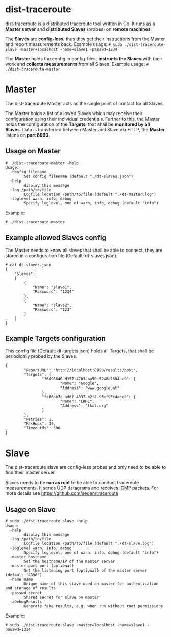 # dist-traceroute
dist-traceroute is a distributed traceroute tool written in Go. It runs as a **Master server** and **distributed Slaves** (probes) on **remote machines**.

The **Slaves** are **config-less**, thus they get their instructions from the Master and report measurements back.
Example usage: `# sudo ./dist-traceroute-slave -master=localhost -name=slave1 -passwd=1234`

The **Master** holds the config in config-files, **instructs the Slaves** with their work and **collects measurements** from all Slaves.
Example usage: `# ./dist-traceroute-master`

# Master
The dist-traceroute Master acts as the single point of contact for all Slaves. 

The Master holds a list of allowed Slaves which may receive their configuration using their individual credentials.
Further to this, the Master holds the configuration of the **Targets**, that shall be **monitored by all Slaves**.
Data is transferred between Master and Slave via HTTP, the **Master** listens on **port 8990**.

## Usage on Master
```
# ./dist-traceroute-master -help
Usage:
  -config filename
    	Set config filename (default "./dt-slaves.json")
  -help
    	display this message
  -log /path/to/file
    	Logfile location /path/to/file (default "./dt-master.log")
  -loglevel warn, info, debug
    	Specify loglevel, one of warn, info, debug (default "info")
```

Example:
```
# ./dist-traceroute-master
```

## Example allowed Slaves config
The Master needs to know all slaves that shall be able to connect, they are stored in a configuration file (Default: dt-slaves.json). 
```
# cat dt-slaves.json
{
	"Slaves": 
	[
		{
			"Name": "slave1",
			"Password": "1234"
		},
		{
			"Name": "slave2",
			"Password": "123"
		}
	]
}
```
## Example Targets configuration
This config file (Default: dt-targets.json) holds all Targets, that shall be periodically probed by the Slaves.
```
{
        "ReportURL": "http://localhost:8990/results/post",
        "Targets": {
                "76d96640-d357-47b3-ba50-5248a7604bc9": {
                        "Name": "Google",
                        "Address": "www.google.at"
                },
                "fc06ab7c-ad6f-4837-b2f8-96ef95c4acee": {
                        "Name": "LKML",
                        "Address": "lkml.org"
                }
        },
        "Retries": 1,
        "MaxHops": 30,
        "TimeoutMs": 500
}
```

# Slave
The dist-traceroute slave are config-less probes and only need to be able to find their master server.

Slaves needs to be **run as root** to be able to conduct traceroute measurements.
It sends UDP datagrams and receives ICMP packets. For more details see https://github.com/aeden/traceroute

## Usage on Slave
```
# sudo ./dist-traceroute-slave -help
Usage:
  -help
    	display this message
  -log /path/to/file
    	Logfile location /path/to/file (default "./dt-slave.log")
  -loglevel warn, info, debug
    	Specify loglevel, one of warn, info, debug (default "info")
  -master hostname
    	Set the hostname/IP of the master server
  -master-port port (optional)
    	Set the listening port (optional) of the master server (default "8990")
  -name name
    	Unique name of this slave used on master for authentication and storage of results
  -passwd secret
    	Shared secret for slave on master
  -zDebugResults
    	Generate fake results, e.g. when run without root permissions
```

Example:
```
# sudo ./dist-traceroute-slave -master=localhost -name=slave1 -passwd=1234
```
